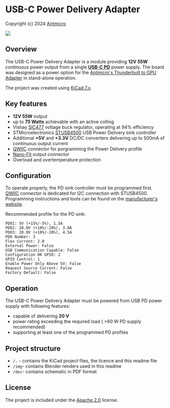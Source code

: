 # USB-C Power Delivery Adapter

Copyright (c) 2024 [Antmicro](https://www.antmicro.com)

![](img/USB-C-power-adapter_top_iso_paper_black.png)

## Overview

The USB-C Power Delivery Adapter is a module providing **12V 55W** continuous power output from a single [**USB-C PD**](https://www.usb.org/usb-charger-pd) power supply. 
The board was designed as a power option for the [Antmicro's Thunderbolt to GPU Adapter](https://openhardware.antmicro.com/boards/thunderbolt-gpu-adapter/?tab=features) in stand-alone operation.

The project was created using [KiCad 7.x](https://www.kicad.org/).

## Key features
* **12V 55W** output 
* up to **75 Watts** achievable with an active colling
* Vishay [SIC477](https://www.vishay.com/docs/77113/sic47x.pdf) voltage buck regulator, operating at 94% efficiency
* STMicroelectronics [STUSB4500](https://www.mouser.com/datasheet/2/389/dm00489312-1799262.pdf) USB Power Delivery sink controller
* Additional **+5V** and **+3.3V** DC/DC converters delivering up to 500mA of continuous output current
* [QWIIC](https://www.sparkfun.com/qwiic) connector for porgramming the Power Delivery profile
* [Nano-Fit](https://www.molex.com/en-us/products/connectors/wire-to-board-connectors/nano-fit-connectors) output connector
* Overload and overtemperature protection

## Configuration
To operate properly, the PD sink controller must be programmed first.\
[QWIIC](https://www.sparkfun.com/qwiic) connector is dedicated for I2C connection with STUSB4500.\
Programming instructions and tools can be found on the [manufacturer's website](https://www.st.com/en/interfaces-and-transceivers/stusb4500.html#overview).

Recommended profile for the PD sink:
```console
PDO1: 5V (+15%/-5%), 1.5A
PDO2: 20.0V (+10%/-20%), 3.0A
PDO3: 20.0V (+10%/-20%), 4.5A
PDO Number: 3
Flex Current: 2.0
External Power: False
USB Communication Capable: False
Configuration OK GPIO: 2
GPIO Control: 1
Enable Power Only Above 5V: False
Request Source Current: False
Factory Default: False
```

## Operation
The USB-C Power Delivery Adapter must be powered from USB PD power supply with following features:
  * capable of delivering **20 V** 
  * power rating exceeding the required load ( >60 W PD supply recommended)
  * supporting at least one of the programmed PD profiles

## Project structure
* `/.` -  contains the KiCad project files, the licence and this readme file
* `/img`- contains Blender renders used in this readme
* `/doc`- contains schematic in PDF format


## License
The project is included under the [Apache 2.0](/LICENSE) license.
